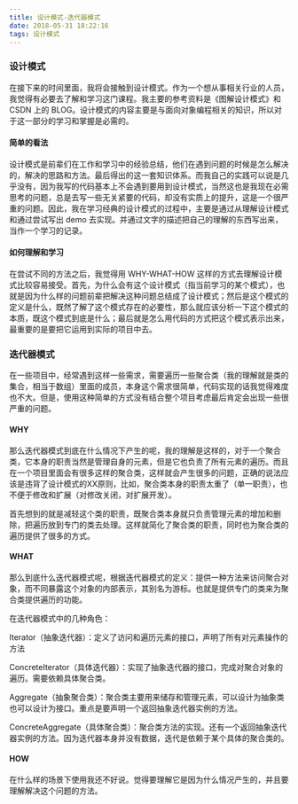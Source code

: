```yaml
---
title: 设计模式-迭代器模式
date: 2018-05-31 18:22:16
tags: 设计模式
---
```


### 设计模式

在接下来的时间里面，我将会接触到设计模式。作为一个想从事相关行业的人员，我觉得有必要去了解和学习这门课程。我主要的参考资料是《图解设计模式》和 CSDN 上的 BLOG。设计模式的内容主要是与面向对象编程相关的知识，所以对于这一部分的学习和掌握是必需的。

#### 简单的看法

设计模式是前辈们在工作和学习中的经验总结，他们在遇到问题的时候是怎么解决的，解决的思路和方法。最后得出的这一套知识体系。而我自己的实践可以说是几乎没有，因为我写的代码基本上不会遇到要用到设计模式，当然这也是我现在必需思考的问题，总是去写一些无关紧要的代码，却没有实质上的提升，这是一个很严重的问题。因此，我在学习经典的设计模式的过程中，主要是通过从理解设计模式和通过尝试写出 demo 去实现。并通过文字的描述把自己的理解的东西写出来，当作一个学习的记录。

#### 如何理解和学习

在尝试不同的方法之后，我觉得用 WHY-WHAT-HOW 这样的方式去理解设计模式比较容易接受。首先，为什么会有这个设计模式（指当前学习的某个模式），也就是因为什么样的问题前辈把解决这种问题总结成了设计模式；然后是这个模式的定义是什么，既然了解了这个模式存在的必要性，那么就应该分析一下这个模式的本质，既这个模式到底是什么；最后就是怎么用代码的方式把这个模式表示出来，最重要的是要把它运用到实际的项目中去。

### 迭代器模式

在一些项目中，经常遇到这样一些需求，需要遍历一些聚合类（我的理解就是类的集合，相当于数组）里面的成员，本身这个需求很简单，代码实现的话我觉得难度也不大。但是，使用这种简单的方式没有结合整个项目考虑最后肯定会出现一些很严重的问题。

#### WHY

那么迭代器模式到底在什么情况下产生的呢，我的理解是这样的，对于一个聚合类，它本身的职责当然是管理自身的元素，但是它也负责了所有元素的遍历。而且在一个项目里面会有很多这样的聚合类，这样就会产生很多的问题，正确的说法应该是违背了设计模式的XX原则，比如，聚合类本身的职责太重了（单一职责），也不便于修改和扩展（对修改关闭，对扩展开发）。

首先想到的就是减轻这个类的职责，既聚合类本身就只负责管理元素的增加和删除，把遍历放到专门的类去处理。这样就简化了聚合类的职责，同时也为聚合类的遍历提供了很多的方式。

#### WHAT
那么到底什么迭代器模式呢，根据迭代器模式的定义：提供一种方法来访问聚合对象，而不同暴露这个对象的内部表示，其别名为游标。也就是提供专门的类来为聚合类提供遍历的功能。

在迭代器模式中的几种角色：

Iterator（抽象迭代器）：定义了访问和遍历元素的接口，声明了所有对元素操作的方法

ConcreteIterator（具体迭代器）：实现了抽象迭代器的接口，完成对聚合对象的遍历。需要依赖具体聚合类。

Aggregate（抽象聚合类）：聚合类主要用来储存和管理元素，可以设计为抽象类也可以设计为接口。重点是要声明一个返回抽象迭代器实例的方法。

ConcreteAggregate（具体聚合类）：聚合类方法的实现。还有一个返回抽象迭代器实例的方法。因为迭代器本身并没有数据，迭代是依赖于某个具体的聚合类的。

#### HOW
在什么样的场景下使用我还不好说。觉得要理解它是因为什么情况产生的，并且要理解解决这个问题的方法。